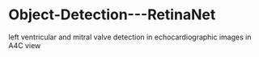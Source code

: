 # Object-Detection---RetinaNet
left ventricular and mitral valve detection in echocardiographic images in A4C view

